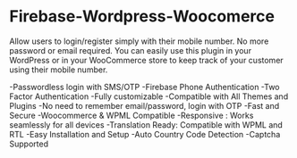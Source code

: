 # Firebase-Wordpress-Woocomerce
Allow users to login/register simply with their mobile number. No more password or email required. 
You can easily use this plugin in your WordPress or in your WooCommerce store to keep track of your customer using their mobile number.

-Passwordless login with SMS/OTP
-Firebase Phone Authentication
-Two Factor Authentication
-Fully customizable
-Compatible with All Themes and Plugins
-No need to remember email/password, login with OTP
-Fast and Secure
-Woocommerce & WPML Compatible
-Responsive : Works seamlessly for all devices
-Translation Ready: Compatible with WPML and RTL
-Easy Installation and Setup
-Auto Country Code Detection
-Captcha Supported
